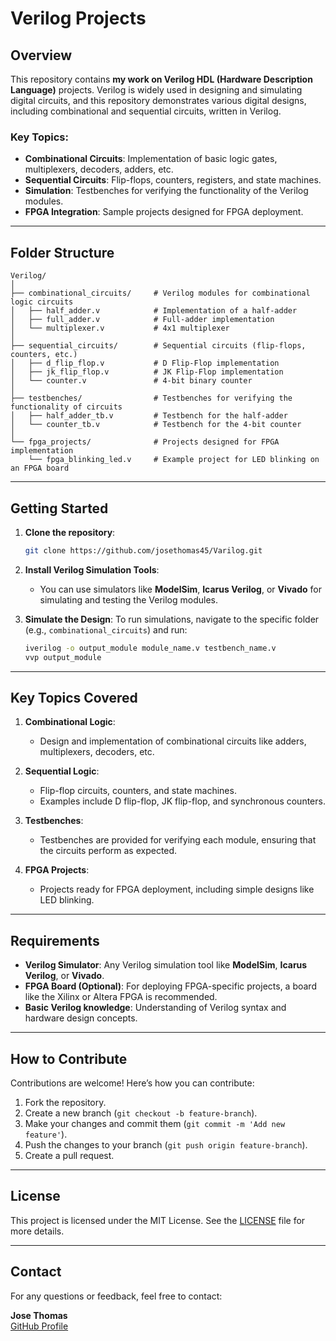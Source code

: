 # Verilog Projects

## Overview

This repository contains **my work on Verilog HDL (Hardware Description Language)** projects. Verilog is widely used in designing and simulating digital circuits, and this repository demonstrates various digital designs, including combinational and sequential circuits, written in Verilog.

### Key Topics:
- **Combinational Circuits**: Implementation of basic logic gates, multiplexers, decoders, adders, etc.
- **Sequential Circuits**: Flip-flops, counters, registers, and state machines.
- **Simulation**: Testbenches for verifying the functionality of the Verilog modules.
- **FPGA Integration**: Sample projects designed for FPGA deployment.

---

## Folder Structure

```
Verilog/
│
├── combinational_circuits/     # Verilog modules for combinational logic circuits
│   ├── half_adder.v            # Implementation of a half-adder
│   ├── full_adder.v            # Full-adder implementation
│   └── multiplexer.v           # 4x1 multiplexer
│
├── sequential_circuits/        # Sequential circuits (flip-flops, counters, etc.)
│   ├── d_flip_flop.v           # D Flip-Flop implementation
│   ├── jk_flip_flop.v          # JK Flip-Flop implementation
│   └── counter.v               # 4-bit binary counter
│
├── testbenches/                # Testbenches for verifying the functionality of circuits
│   ├── half_adder_tb.v         # Testbench for the half-adder
│   └── counter_tb.v            # Testbench for the 4-bit counter
│
└── fpga_projects/              # Projects designed for FPGA implementation
    └── fpga_blinking_led.v     # Example project for LED blinking on an FPGA board
```

---

## Getting Started

1. **Clone the repository**:
   ```bash
   git clone https://github.com/josethomas45/Varilog.git
   ```

2. **Install Verilog Simulation Tools**:
   - You can use simulators like **ModelSim**, **Icarus Verilog**, or **Vivado** for simulating and testing the Verilog modules.

3. **Simulate the Design**:
   To run simulations, navigate to the specific folder (e.g., `combinational_circuits`) and run:
   ```bash
   iverilog -o output_module module_name.v testbench_name.v
   vvp output_module
   ```

---

## Key Topics Covered

1. **Combinational Logic**:
   - Design and implementation of combinational circuits like adders, multiplexers, decoders, etc.

2. **Sequential Logic**:
   - Flip-flop circuits, counters, and state machines.
   - Examples include D flip-flop, JK flip-flop, and synchronous counters.

3. **Testbenches**:
   - Testbenches are provided for verifying each module, ensuring that the circuits perform as expected.

4. **FPGA Projects**:
   - Projects ready for FPGA deployment, including simple designs like LED blinking.

---

## Requirements

- **Verilog Simulator**: Any Verilog simulation tool like **ModelSim**, **Icarus Verilog**, or **Vivado**.
- **FPGA Board (Optional)**: For deploying FPGA-specific projects, a board like the Xilinx or Altera FPGA is recommended.
- **Basic Verilog knowledge**: Understanding of Verilog syntax and hardware design concepts.

---

## How to Contribute

Contributions are welcome! Here’s how you can contribute:

1. Fork the repository.
2. Create a new branch (`git checkout -b feature-branch`).
3. Make your changes and commit them (`git commit -m 'Add new feature'`).
4. Push the changes to your branch (`git push origin feature-branch`).
5. Create a pull request.

---

## License

This project is licensed under the MIT License. See the [LICENSE](LICENSE) file for more details.

---

## Contact

For any questions or feedback, feel free to contact:

**Jose Thomas**  
[GitHub Profile](https://github.com/josethomas45)
